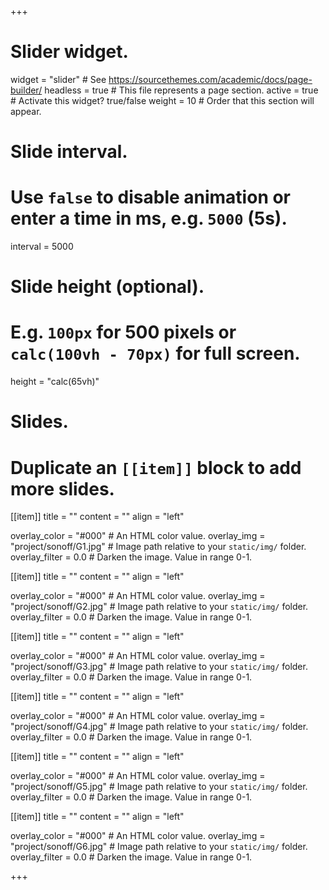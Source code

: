 +++
# Slider widget.
widget = "slider"  # See https://sourcethemes.com/academic/docs/page-builder/
headless = true  # This file represents a page section.
active = true  # Activate this widget? true/false
weight = 10  # Order that this section will appear.

# Slide interval.
# Use `false` to disable animation or enter a time in ms, e.g. `5000` (5s).
interval = 5000

# Slide height (optional).
# E.g. `100px` for 500 pixels or `calc(100vh - 70px)` for full screen.
height = "calc(65vh)"

# Slides.
# Duplicate an `[[item]]` block to add more slides.

[[item]]
  title = ""
  content = ""
  align = "left"

  overlay_color = "#000"  # An HTML color value.
  overlay_img = "project/sonoff/G1.jpg"  # Image path relative to your `static/img/` folder.
  overlay_filter = 0.0  # Darken the image. Value in range 0-1.


[[item]]
  title = ""
  content = ""
  align = "left"

  overlay_color = "#000"  # An HTML color value.
  overlay_img = "project/sonoff/G2.jpg"  # Image path relative to your `static/img/` folder.
  overlay_filter = 0.0  # Darken the image. Value in range 0-1.
 
  
  
[[item]]
  title = ""
  content = ""
  align = "left"

  overlay_color = "#000"  # An HTML color value.
  overlay_img = "project/sonoff/G3.jpg"  # Image path relative to your `static/img/` folder.
  overlay_filter = 0.0  # Darken the image. Value in range 0-1.
  
  
[[item]]
  title = ""
  content = ""
  align = "left"

  overlay_color = "#000"  # An HTML color value.
  overlay_img = "project/sonoff/G4.jpg"  # Image path relative to your `static/img/` folder.
  overlay_filter = 0.0  # Darken the image. Value in range 0-1.

 [[item]]
  title = ""
  content = ""
  align = "left"

  overlay_color = "#000"  # An HTML color value.
  overlay_img = "project/sonoff/G5.jpg"  # Image path relative to your `static/img/` folder.
  overlay_filter = 0.0  # Darken the image. Value in range 0-1.
  
[[item]]
  title = ""
  content = ""
  align = "left"

  overlay_color = "#000"  # An HTML color value.
  overlay_img = "project/sonoff/G6.jpg"  # Image path relative to your `static/img/` folder.
  overlay_filter = 0.0  # Darken the image. Value in range 0-1.
  
  
+++
